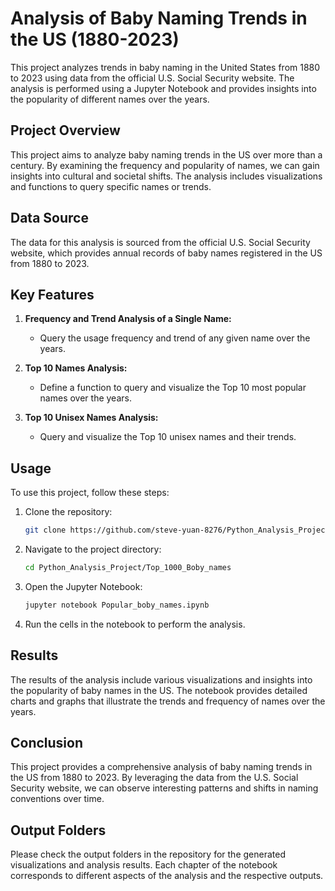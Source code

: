 # Analysis of Baby Naming Trends in the US (1880-2023)

This project analyzes trends in baby naming in the United States from 1880 to 2023 using data from the official U.S. Social Security website. The analysis is performed using a Jupyter Notebook and provides insights into the popularity of different names over the years.

## Project Overview

This project aims to analyze baby naming trends in the US over more than a century. By examining the frequency and popularity of names, we can gain insights into cultural and societal shifts. The analysis includes visualizations and functions to query specific names or trends.

## Data Source

The data for this analysis is sourced from the official U.S. Social Security website, which provides annual records of baby names registered in the US from 1880 to 2023.

## Key Features

1. **Frequency and Trend Analysis of a Single Name:**
   - Query the usage frequency and trend of any given name over the years.

2. **Top 10 Names Analysis:**
   - Define a function to query and visualize the Top 10 most popular names over the years.

3. **Top 10 Unisex Names Analysis:**
   - Query and visualize the Top 10 unisex names and their trends.

## Usage

To use this project, follow these steps:

1. Clone the repository:
   ```bash
   git clone https://github.com/steve-yuan-8276/Python_Analysis_Project.git
   ```

2. Navigate to the project directory:
   ```bash
   cd Python_Analysis_Project/Top_1000_Boby_names
   ```

3. Open the Jupyter Notebook:
   ```bash
   jupyter notebook Popular_boby_names.ipynb
   ```

4. Run the cells in the notebook to perform the analysis.

## Results

The results of the analysis include various visualizations and insights into the popularity of baby names in the US. The notebook provides detailed charts and graphs that illustrate the trends and frequency of names over the years.

## Conclusion

This project provides a comprehensive analysis of baby naming trends in the US from 1880 to 2023. By leveraging the data from the U.S. Social Security website, we can observe interesting patterns and shifts in naming conventions over time.

## Output Folders

Please check the output folders in the repository for the generated visualizations and analysis results. Each chapter of the notebook corresponds to different aspects of the analysis and the respective outputs.

